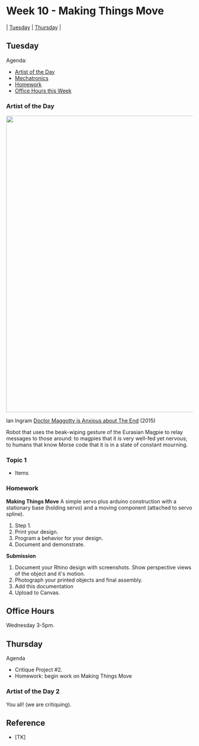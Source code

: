 # Week 10 - Making Things Move

| [Tuesday](#tuesday) | [Thursday](#thursday) |

## Tuesday
Agenda: 
- [Artist of the Day](#artist-of-the-day)
- [Mechatronics](#topic-1)
- [Homework](#homework)
- [Office Hours this Week](#office-hours)

### Artist of the Day

<img src="https://i.vimeocdn.com/video/510995310-137ac31797f68b1f7b9d7c09b401a733cb284cc81c2e9e708541caccaee709b0-d?mw=1600&mh=900&q=70" width=800>

Ian Ingram [Doctor Maggotty is Anxious about The End](https://www.ianingram.org/machines/2015_doctormaggotty.html) (2015)

Robot that uses the beak-wiping gesture of the Eurasian Magpie to relay messages to those around: to magpies that it is very well-fed yet nervous; to humans that know Morse code that it is in a state of constant mourning.

### Topic 1
- Items

### Homework
**Making Things Move**
A simple servo plus arduino construction with a stationary base (holding servo) and a moving component (attached to servo spline). 
1. Step 1.
2. Print your design. 
3. Program a behavior for your design.
4. Document and demonstrate.

**Submission**
1. Document your Rhino design with screenshots. Show perspective views of the object and it's motion. 
2. Photograph your printed objects and final assembly.
3. Add this documentation 
2. Upload to Canvas.

## Office Hours

Wednesday 3-5pm. 

## Thursday

Agenda
- Critique Project #2.
- Homework: begin work on Making Things Move

### Artist of the Day 2

You all! (we are critiquing).

## Reference
- [TK]
